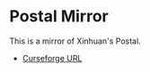# Postal Mirror

This is a mirror of Xinhuan's Postal.

- [Curseforge URL](https://www.curseforge.com/wow/addons/postal)
